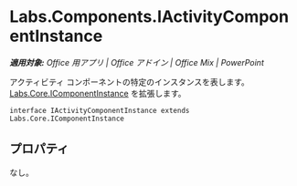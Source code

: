 ﻿
# Labs.Components.IActivityComponentInstance

 _**適用対象:** Office 用アプリ | Office アドイン | Office Mix | PowerPoint_

アクティビティ コンポーネントの特定のインスタンスを表します。[Labs.Core.IComponentInstance](../../reference/office-mix/labs.core.icomponentinstance.md) を拡張します。

```
interface IActivityComponentInstance extends Labs.Core.IComponentInstance
```


## プロパティ

なし。


